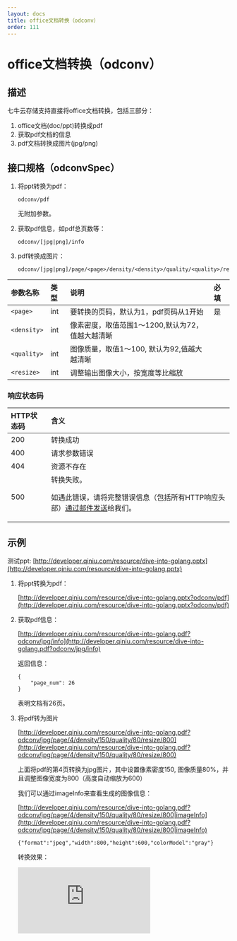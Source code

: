 ```yaml
---
layout: docs
title: office文档转换（odconv）
order: 111
---
```


<a id="odconv"></a>
# office文档转换（odconv）

<a id="description"></a>
## 描述

七牛云存储支持直接将office文档转换，包括三部分：

1. office文档(doc/ppt)转换成pdf
2. 获取pdf文档的信息
3. pdf文档转换成图片(jpg/png)

<a id="specification"></a>
## 接口规格（odconvSpec）

1. 将ppt转换为pdf：  

	```
	odconv/pdf
	```

	无附加参数。  

2. 获取pdf信息，如pdf总页数等：  

	```
	odconv/[jpg|png]/info
	```

3. pdf转换成图片：  

	```
	odconv/[jpg|png]/page/<page>/density/<density>/quality/<quality>/resize/<resize>
	```

参数名称          | 类型   | 说明                                                                          | 必填 
:---------------- | :----- | :---------------------------------------------------------------------------- | :---
`<page>`          | int    | 要转换的页码，默认为1，pdf页码从1开始                                         | 是
`<density>`       | int    | 像素密度，取值范围1～1200,默认为72，值越大越清晰                              |
`<quality>`       | int    | 图像质量，取值1～100, 默认为92,值越大越清晰                                   |
`<resize>`        | int    | 调整输出图像大小，按宽度等比缩放                                              |

### 响应状态码

HTTP状态码 | 含义
:--------- | :--------------------------
200        | 转换成功
400	       | 请求参数错误
404        | 资源不存在
500	       | 转换失败。<p>如遇此错误，请将完整错误信息（包括所有HTTP响应头部）[通过邮件发送][sendBugReportHref]给我们。

<a id="samples"></a>

## 示例

测试ppt: [http://developer.qiniu.com/resource/dive-into-golang.pptx](http://developer.qiniu.com/resource/dive-into-golang.pptx)

1. 将ppt转换为pdf：  

	[http://developer.qiniu.com/resource/dive-into-golang.pptx?odconv/pdf](http://developer.qiniu.com/resource/dive-into-golang.pptx?odconv/pdf)

2. 获取pdf信息：  

	[http://developer.qiniu.com/resource/dive-into-golang.pdf?odconv/jpg/info](http://developer.qiniu.com/resource/dive-into-golang.pdf?odconv/jpg/info)

	返回信息：  

	```
	{
	    "page_num": 26
	}
	```

	表明文档有26页。  

3. 将pdf转为图片

	[http://developer.qiniu.com/resource/dive-into-golang.pdf?odconv/jpg/page/4/density/150/quality/80/resize/800](http://developer.qiniu.com/resource/dive-into-golang.pdf?odconv/jpg/page/4/density/150/quality/80/resize/800)

	上面将pdf的第4页转换为jpg图片，其中设置像素密度150, 图像质量80%，并且调整图像宽度为800（高度自动缩放为600）

	我们可以通过imageInfo来查看生成的图像信息：  

	[http://developer.qiniu.com/resource/dive-into-golang.pdf?odconv/jpg/page/4/density/150/quality/80/resize/800|imageInfo](http://developer.qiniu.com/resource/dive-into-golang.pdf?odconv/jpg/page/4/density/150/quality/80/resize/800|imageInfo)

	```
	{"format":"jpeg","width":800,"height":600,"colorModel":"gray"}
	```

	转换效果：

	![http://developer.qiniu.com/resource/dive-into-golang.pdf?odconv/jpg/page/4/density/150/quality/80/resize/800
	](http://developer.qiniu.com/resource/dive-into-golang.pdf?odconv/jpg/page/4/density/150/quality/80/resize/800
	)

[sendBugReportHref]: mailto:support@qiniu.com?subject=599错误日志 "发送错误报告"
